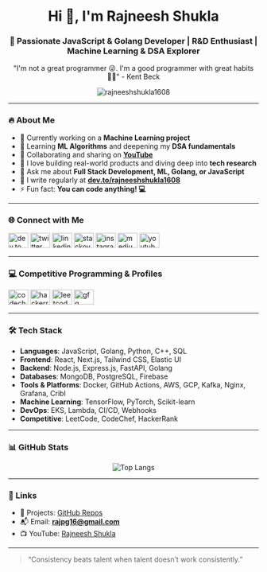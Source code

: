 <h1 align="center">Hi 👋, I'm Rajneesh Shukla</h1>
<h3 align="center">🚀 Passionate JavaScript & Golang Developer | R&D Enthusiast | Machine Learning & DSA Explorer</h3>

<p align="center">"I'm not a great programmer 😜. I'm a good programmer with great habits 🤷‍♂️" - Kent Beck</p>

<p align="center">
  <img src="https://komarev.com/ghpvc/?username=rajneeshshukla1608&label=Profile%20views&color=0e75b6&style=flat" alt="rajneeshshukla1608" />
</p>

---

### 🔥 About Me

- 🔭 Currently working on a **Machine Learning project**
- 🌱 Learning **ML Algorithms** and deepening my **DSA fundamentals**
- 👯 Collaborating and sharing on **[YouTube](https://www.youtube.com/c/rajneesh%20shukla)**
- 🧠 I love building real-world products and diving deep into **tech research**
- 💬 Ask me about **Full Stack Development, ML, Golang, or JavaScript**
- 📝 I write regularly at **[dev.to/rajneeshshukla1608](https://dev.to/rajneeshshukla1608)**
- ⚡ Fun fact: **You can code anything! 💻**

---

### 🌐 Connect with Me

<p align="left">
  <a href="https://dev.to/rajneeshshukla1608" target="_blank"><img src="https://cdn.jsdelivr.net/npm/simple-icons@3.0.1/icons/dev-dot-to.svg" alt="dev.to" height="30" width="40" /></a>
  <a href="https://twitter.com/rajnees51749876" target="_blank"><img src="https://raw.githubusercontent.com/rahuldkjain/github-profile-readme-generator/master/src/images/icons/Social/twitter.svg" alt="twitter" height="30" width="40" /></a>
  <a href="https://linkedin.com/in/rajneesh-shukla-3969391a5" target="_blank"><img src="https://raw.githubusercontent.com/rahuldkjain/github-profile-readme-generator/master/src/images/icons/Social/linked-in-alt.svg" alt="linkedin" height="30" width="40" /></a>
  <a href="https://stackoverflow.com/users/13549691/future-is-here" target="_blank"><img src="https://raw.githubusercontent.com/rahuldkjain/github-profile-readme-generator/master/src/images/icons/Social/stack-overflow.svg" alt="stackoverflow" height="30" width="40" /></a>
  <a href="https://instagram.com/rajneesh5021" target="_blank"><img src="https://raw.githubusercontent.com/rahuldkjain/github-profile-readme-generator/master/src/images/icons/Social/instagram.svg" alt="instagram" height="30" width="40" /></a>
  <a href="https://medium.com/@rajpg16" target="_blank"><img src="https://raw.githubusercontent.com/rahuldkjain/github-profile-readme-generator/master/src/images/icons/Social/medium.svg" alt="medium" height="30" width="40" /></a>
  <a href="https://www.youtube.com/c/rajneesh%20shukla" target="_blank"><img src="https://raw.githubusercontent.com/rahuldkjain/github-profile-readme-generator/master/src/images/icons/Social/youtube.svg" alt="youtube" height="30" width="40" /></a>
</p>

---

### 💻 Competitive Programming & Profiles

<p align="left">
  <a href="https://www.codechef.com/users/rajneesh_1608" target="_blank"><img src="https://cdn.jsdelivr.net/npm/simple-icons@3.1.0/icons/codechef.svg" alt="codechef" height="30" width="40" /></a>
  <a href="https://www.hackerrank.com/rajpg16" target="_blank"><img src="https://raw.githubusercontent.com/rahuldkjain/github-profile-readme-generator/master/src/images/icons/Social/hackerrank.svg" alt="hackerrank" height="30" width="40" /></a>
  <a href="https://www.leetcode.com/rajneeshshukla1608" target="_blank"><img src="https://raw.githubusercontent.com/rahuldkjain/github-profile-readme-generator/master/src/images/icons/Social/leet-code.svg" alt="leetcode" height="30" width="40" /></a>
  <a href="https://auth.geeksforgeeks.org/user/rajpg16" target="_blank"><img src="https://raw.githubusercontent.com/rahuldkjain/github-profile-readme-generator/master/src/images/icons/Social/geeks-for-geeks.svg" alt="gfg" height="30" width="40" /></a>
</p>

---

### 🛠️ Tech Stack

- **Languages**: JavaScript, Golang, Python, C++, SQL  
- **Frontend**: React, Next.js, Tailwind CSS, Elastic UI  
- **Backend**: Node.js, Express.js, FastAPI, Golang  
- **Databases**: MongoDB, PostgreSQL, Firebase  
- **Tools & Platforms**: Docker, GitHub Actions, AWS, GCP, Kafka, Nginx, Grafana, Cribl  
- **Machine Learning**: TensorFlow, PyTorch, Scikit-learn  
- **DevOps**: EKS, Lambda, CI/CD, Webhooks  
- **Competitive**: LeetCode, CodeChef, HackerRank  

---

### 📊 GitHub Stats

<p align="center">
  <img src="https://github-readme-stats.vercel.app/api/top-langs?username=rajneeshshukla1608&show_icons=true&locale=en&layout=compact" alt="Top Langs" />
</p>

<!-- Optional:
<p align="center">
  <img src="https://github-readme-streak-stats.herokuapp.com/?user=rajneeshshukla1608" alt="Streak Stats" />
</p>
-->

---

### 🔗 Links

- 📁 Projects: [GitHub Repos](https://github.com/rajneeshshukla1608)
- 📬 Email: **rajpg16@gmail.com**
- 📺 YouTube: [Rajneesh Shukla](https://www.youtube.com/c/rajneesh%20shukla)

---

> “Consistency beats talent when talent doesn’t work consistently.”

